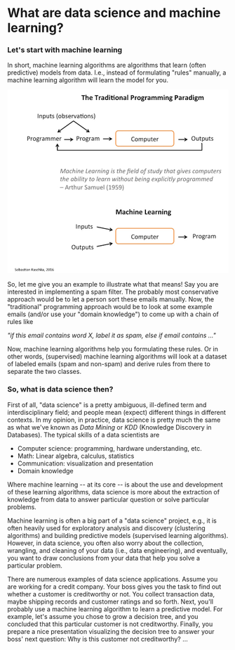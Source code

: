 # What are data science and machine learning?


### Let's start with machine learning

In short, machine learning algorithms are algorithms that learn (often predictive) models from data. I.e., instead of formulating "rules" manually, a machine learning algorithm will learn the model for you.

![](./datascience-ml/ml-overview.jpg)

So, let me give you an example to illustrate what that means! Say you are interested in implementing a spam filter. The probably most conservative approach would be to let a person sort these emails manually. Now, the "traditional" programming approach would be to look at some example emails (and/or use your "domain knowledge") to come up with a chain of rules like

*"if this email contains word X, label it as spam, else if email contains ..."*

Now,  machine learning algorithms help you formulating these rules. Or in other words, (supervised) machine learning algorithms will look at a dataset of labeled emails (spam and non-spam) and derive rules from there to separate the two classes.


### So, what is data science then?

First of all, "data science" is a pretty ambiguous, ill-defined term and interdisciplinary field; and people mean (expect) different things in different contexts. In my opinion, in practice, data science is pretty much the same as what we've known as *Data Mining* or *KDD* (Knowledge Discovery in Databases). The typical skills of a data scientists are

- Computer science: programming, hardware understanding, etc.
- Math: Linear algebra, calculus, statistics
- Communication: visualization and presentation
- Domain knowledge

Where machine learning -- at its core -- is about the use and development of these learning algorithms, data science is more about the extraction of knowledge from data to answer particular question or solve particular problems.

Machine learning is often a big part of a "data science" project, e.g., it is often heavily used for exploratory analysis and discovery (clustering algorithms) and building predictive models (supervised learning algorithms). However, in data science, you often also worry about the collection, wrangling, and cleaning of your data (i.e., data engineering), and eventually, you want to draw conclusions from your data that help you solve a particular problem.

There are numerous examples of data science applications. Assume you are working for a credit company. Your boss gives you the task to find out whether a customer is creditworthy or not. You collect transaction data, maybe shipping records and customer ratings and so forth. Next, you'll probably use a machine learning algorithm to learn a predictive model. For example, let's assume you chose to grow a decision tree, and you concluded that this particular customer is not creditworthy. Finally, you prepare a nice presentation visualizing the decision tree to answer your boss' next question: Why is this customer not creditworthy? ...